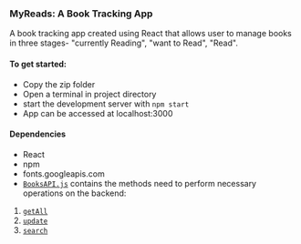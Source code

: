 ### MyReads: A Book Tracking App

A book tracking app created using React that allows user to manage books in three stages- "currently Reading", "want to Read", "Read".

#### To get started:
* Copy the zip folder
* Open a terminal in project directory
* start the development server with `npm start`
* App can be accessed at localhost:3000

#### Dependencies
- React
- npm
- fonts.googleapis.com
- [`BooksAPI.js`](src/BooksAPI.js) contains the methods need to perform necessary operations on the backend:
1. [`getAll`](#getall)
2. [`update`](#update)
3. [`search`](#search)
